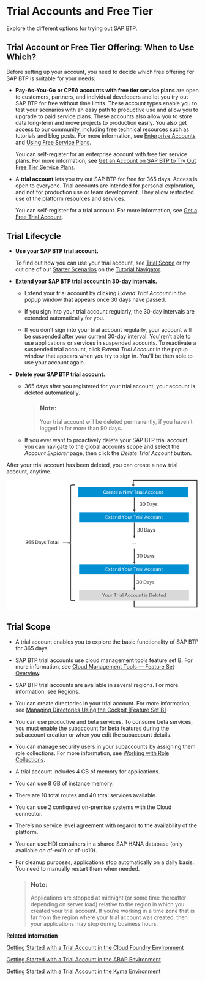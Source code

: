 <!-- loio046f127f2a614438b616ccfc575fdb16 -->

# Trial Accounts and Free Tier

Explore the different options for trying out SAP BTP.



<a name="loio046f127f2a614438b616ccfc575fdb16__section_ykc_swd_4rb"/>

## Trial Account or Free Tier Offering: When to Use Which?

Before setting up your account, you need to decide which free offering for SAP BTP is suitable for your needs:

-   **Pay-As-You-Go or CPEA accounts with free tier service plans** are open to customers, partners, and individual developers and let you try out SAP BTP for free without time limits. These account types enable you to test your scenarios with an easy path to productive use and allow you to upgrade to paid service plans. These accounts also allow you to store data long-term and move projects to production easily. You also get access to our community, including free technical resources such as tutorials and blog posts. For more information, see [Enterprise Accounts](Enterprise_Accounts_171511c.md) and [Using Free Service Plans](Using_Free_Service_Plans_524e108.md).

    You can self-register for an enterprise account with free tier service plans. For more information, see [Get an Account on SAP BTP to Try Out Free Tier Service Plans](https://developers.sap.com/tutorials/btp-free-tier-account.html).

-   A **trial account** lets you try out SAP BTP for free for 365 days. Access is open to everyone. Trial accounts are intended for personal exploration, and not for production use or team development. They allow restricted use of the platform resources and services.

    You can self-register for a trial account. For more information, see [Get a Free Trial Account](../20-getting-started/Getting_a_Global_Account_d61c281.md#loio42e7e54590424e65969fced1acd47694).




<a name="loio046f127f2a614438b616ccfc575fdb16__section_trial-lifecycle"/>

## Trial Lifecycle

-   **Use your SAP BTP trial account.**

    To find out how you can use your trial account, see [Trial Scope](Trial_Accounts_and_Free_Tier_046f127.md#loio046f127f2a614438b616ccfc575fdb16__section_trial-scope) or try out one of our [Starter Scenarios](https://developers.sap.com/tutorial-navigator.html?tag=tutorial:topic/cp-starter-scenario) on the [Tutorial Navigator](https://developers.sap.com/tutorial-navigator.html?tag=products:technology-platform/sap-business-technology-platform).

-   **Extend your SAP BTP trial account in 30-day intervals.**
    -   Extend your trial account by clicking *Extend Trial Account* in the popup window that appears once 30 days have passed.

    -   If you sign into your trial account regularly, the 30-day intervals are extended automatically for you.

    -   If you don't sign into your trial account regularly, your account will be suspended after your current 30-day interval. You'ren’t able to use applications or services in suspended accounts. To reactivate a suspended trial account, click *Extend Trial Account* in the popup window that appears when you try to sign in. You'll be then able to use your account again.


-   **Delete your SAP BTP trial account.**

    -   365 days after you registered for your trial account, your account is deleted automatically.

        > ### Note:  
        > Your trial account will be deleted permanently, if you haven’t logged in for more than 90 days.

    -   If you ever want to proactively delete your SAP BTP trial account, you can navigate to the global accounts scope and select the *Account Explorer* page, then click the *Delete Trial Account* button.



After your trial account has been deleted, you can create a new trial account, anytime.

 ![](images/ExtendTrial_987e111.png) 



<a name="loio046f127f2a614438b616ccfc575fdb16__section_trial-scope"/>

## Trial Scope

-   A trial account enables you to explore the basic functionality of SAP BTP for 365 days.

-   SAP BTP trial accounts use cloud management tools feature set B. For more information, see [Cloud Management Tools — Feature Set Overview](Cloud_Management_Tools_—_Feature_Set_Overview_caf4e4e.md).

-   SAP BTP trial accounts are available in several regions. For more information, see [Regions](Regions_350356d.md#loio350356d1dc314d3199dca15bd2ab9b0e).

-   You can create directories in your trial account. For more information, see [Managing Directories Using the Cockpit \[Feature Set B\]](../50-administration-and-ops/Managing_Directories_Using_the_Cockpit_Feature_Set_B_f495ac1.md)

-   You can use productive and beta services. To consume beta services, you must enable the subaccount for beta features during the subaccount creation or when you edit the subaccount details.

-   You can manage security users in your subaccounts by assigning them role collections. For more information, see [Working with Role Collections](../50-administration-and-ops/Working_with_Role_Collections_393ea0b.md).

-   A trial account includes 4 GB of memory for applications.

-   You can use 8 GB of instance memory.

-   There are 10 total routes and 40 total services available.

-   You can use 2 configured on-premise systems with the Cloud connector.

-   There’s no service level agreement with regards to the availability of the platform.

-   You can use HDI containers in a shared SAP HANA database \(only available on cf-eu10 or cf-us10\).

-   For cleanup purposes, applications stop automatically on a daily basis. You need to manually restart them when needed.

    > ### Note:  
    > Applications are stopped at midnight \(or some time thereafter depending on server load\) relative to the region in which you created your trial account. If you’re working in a time zone that is far from the region where your trial account was created, then your applications may stop during business hours.


**Related Information**  


[Getting Started with a Trial Account in the Cloud Foundry Environment](../20-getting-started/Getting_Started_with_a_Trial_Account_in_the_Cloud_Foundry_Environment_e50ab7b.md "Quickly get started with a trial account.")

[Getting Started with a Trial Account in the ABAP Environment](../20-getting-started/Getting_Started_with_a_Trial_Account_in_the_ABAP_Environment_720c423.md "Quickly get started with a trial account.")

[Getting Started with a Trial Account in the Kyma Environment](../20-getting-started/Getting_Started_with_a_Trial_Account_in_the_Kyma_Environment_ccb83c7.md "Quickly get started with a trial account in the Kyma environment.")

